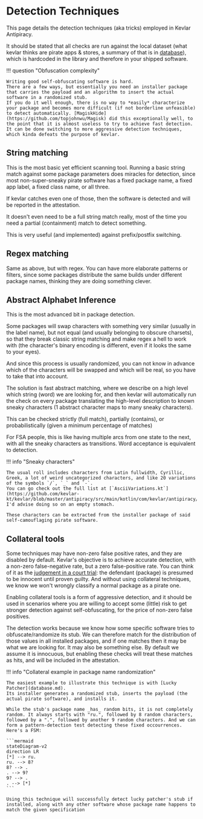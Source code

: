 # Detection Techniques
This page details the detection techniques (aka tricks) employed in Kevlar Antipiracy.

It should be stated that all checks are run against the local dataset (what kevlar thinks are pirate apps & stores, a summary of that is in [database](database.md)), which is hardcoded in the library and therefore in your shipped software.

!!! question "Obfuscation complexity"

	Writing good self-obfuscating software is hard. 
	There are a few ways, but essentially you need an installer package that carries the payload and an algorithm to insert the actual software in a randomized stub.
	If you do it well enough, there is no way to *easily* characterize your package and becomes more difficult (if not borderline unfeasible) to detect automatically. [MagiskHide](https://github.com/topjohnwu/Magisk) did this exceptionally well, to the point that it is almost useless to try to achieve fast detection. It can be done switching to more aggressive detection techniques, which kinda defeats the purpose of kevlar.


## String matching
This is the most basic yet efficient scanning tool. 
Running a basic string match against some package parameters does miracles for detection,
since most non-super-sneaky pirate software has a fixed package name, a fixed app label, a fixed class name, or all three.

If kevlar catches even one of those, then the software is detected and will be reported in the attestation.

It doesn't even need to be a full string match really, most of the time you need a partial (containment) match to detect something. 

This is very useful (and implemented) against prefix/postfix switching.

## Regex matching
Same as above, but with regex. You can have more elaborate patterns or filters, since some packages distribute the same builds under different package names, thinking they are doing something clever.

## Abstract Alphabet Inference
This is the most advanced bit in package detection. 

Some packages will swap characters with something very similar (usually in the label name), but not equal (and usually belonging to obscure charsets),
so that they break classic string matching and make regex a hell to work with (the character's binary encoding is different, even if it looks the same to your eyes).

And since this process is usually randomized, you can not know in advance which of the characters will be swapped and which will be real, so you have to take that into account.

The solution is fast abstract matching, where we describe on a high level which string (word) we are looking for, 
and then kevlar will automatically run the check on every package translating the high-level description to known sneaky characters (1 abstract character maps to many sneaky characters).

This can be checked strictly (full match), partially (contains), or probabilistically (given a minimum percentage of matches)

For FSA people, this is like having multiple arcs from one state to the next, with all the sneaky characters as transitions. Word acceptance is equivalent to detection.

!!! info "Sneaky characters"

	The usual roll includes characters from Latin fullwidth, Cyrillic, Greek, a lot of weird uncategorized characters, and like 20 variations of the symbols `/`, `_` and `-`.
	You can go check out the full list at [`AsciiVariations.kt`](https://github.com/kevlar-kt/kevlar/blob/master/antipiracy/src/main/kotlin/com/kevlar/antipiracy/detection/vectors/alphabet/ascii/AsciiVariations.kt). I'd advise doing so on an empty stomach.

	These characters can be extracted from the installer package of said self-camouflaging pirate software.


## Collateral tools
Some techniques may have non-zero false positive rates, and they are disabled by default. Kevlar's objective is to achieve accurate detection, with a non-zero false-negative rate, but a zero false-positive rate. You can think of it as the [judgement in a court trial](https://en.wikipedia.org/wiki/Type_I_and_type_II_errors#Statistical_background): the defendant (package) is presumed to be innocent until proven guilty. And without using collateral techniques, we know we won't wrongly classify a normal package as a pirate one.

Enabling collateral tools is a form of aggressive detection, and it should be used in scenarios where you are willing to accept some (little) risk to get stronger detection against self-obfuscating, for the price of non-zero false positives.

The detection works because we know how some specific software tries to obfuscate/randomize its stub. 
We can therefore match for the distribution of those values in all installed packages, and if one matches then it may be what we are looking for. It may also be something else. By default we assume it is innocuous, but enabling these checks will treat these matches as hits, and will be included in the attestation.

!!! info "Collateral example in package name randomization"

	The easiest example to illustrate this technique is with [Lucky Patcher](database.md). 
	Its installer generates a randomized stub, inserts the payload (the actual pirate software), and installs it. 

	While the stub's package name _has_ random bits, it is not completely random. It always starts with "ru.", followed by 8 random characters, followed by a ".", followed by another 9 random characters. And we can form a pattern-detection test detecting these fixed occourrences. Here's a FSM:

	```mermaid
	stateDiagram-v2
	direction LR
	[*] --> ru.
	ru. --> 8?
	8? --> .
	. --> 9?
	9? --> .
	. --> [*]
	```

	Using this technique will successfully detect lucky patcher's stub if installed, along with any other software whose package name happens to match the given specification
